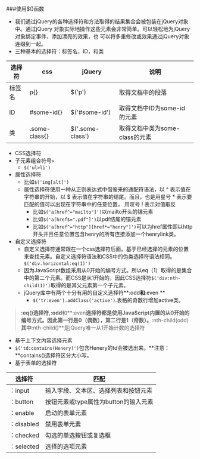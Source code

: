 ###使用$()函数
 - 我们通过jQuery的各种选择符和方法取得的结果集合会被包装在jQuery对象中。通过jQuery
对象实际地操作这些元素会非常简单。可以轻松地为jQuery对象绑定事件、添加漂亮的效果，也
可以将多重修改或效果通过jQuery对象连缀到一起。
 - 三种基本的选择符：标签名，ID，和类
 
|选择符|css|jQuery|说明|
|-----|---|---|----|
|标签名|p{}|$('p')|取得文档中的段落
|ID|#some-id{}|$('#some-id')|取得文档中ID为some-id的元素
|类|.some-class{}|$('.some-class')|取得文档中类为some-class的元素

- CSS选择符
 - 子元素组合符号`>`
   - `$('ul>li')`
 - 属性选择符
   - 比如`$('img[alt]')`
   - 属性选择符使用一种从正则表达式中借鉴来的通配符语法，以 ^ 表示值在字符串的开始，以 $
表示值在字符串的结尾。而且，也是用星号 * 表示要匹配的值可以出现在字符串中的任意位置，
用叹号 ! 表示对值取反
      -  比如`$('a[href^="mailto"]')`以mailto开头的锚元素
      -  比如`$('a[href$=".pdf"]')`以pdf结尾的锚元素
      -  比如`$('a[href^="http"][href*="henry"]')`可以为href属性即以http开头并且任意位置包含henry的所有连接添加一个henrylink类。
- 自定义选择符
    - 自定义选择符通常跟在一个css选择符后面。基于已经选择的元素的位置来查找元素。自定义选择符语法和CSS中的伪类选择符语法相同。
`$('div.horizontal:eq(1)')`
    - 因为JavaScript数组采用从0开始的编号方式。所以eq（1）取得的是集合中的第二个元素。而CSS是从1开始的，因此CSS选择符`$('div:nth-child(1)')`取得的是其父元素第一个子元素。
    - jQuery库中有两个十分有用的自定义选择符**:odd**和**:even    **
       - `$('tr:even').addClass('active')`.表格的奇数行增加active类。
>**:eq()**选择符,**:odd**和**:even**选择符都是使用JavaScript内置的从0开始的编号方式。因此第一行是0（偶数），第二行是1（奇数）。**:nth-child(odd)**其中**:nth-child()**是jQuery唯一从1开始计数的选择符 
 
  - 基于上下文内容选择元素
   -  `$('td:contains(Henery)')`包含Henery的td会被选出来。**注意：**contains()选择符区分大小写。
 - 基于表单的选择符

|选择符|匹配|
|----|-----|
|：input|输入字段、文本区、选择列表和按钮元素
|：button|按钮元素或type属性为button的输入元素|
|：enable|启动的表单元素|
|：disabled|禁用表单元素|
|：checked|勾选的单选按钮或复选框|
|：selected|选择的选项元素|



